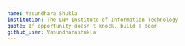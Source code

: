 ```yaml
---
name: Vasundhara Shukla
institution: The LNM Institute of Information Technology
quote: If opportunity doesn't knock, build a door
github_user: Vasundharashukla
---
```

